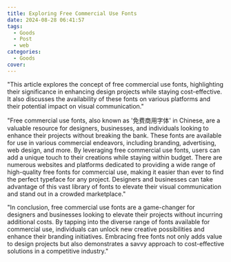 ```yaml
---
title: Exploring Free Commercial Use Fonts
date: 2024-08-28 06:41:57
tags:
  - Goods
  - Post
  - web
categories:
  - Goods
cover: 
---
```


"This article explores the concept of free commercial use fonts, highlighting their significance in enhancing design projects while staying cost-effective. It also discusses the availability of these fonts on various platforms and their potential impact on visual communication."

"Free commercial use fonts, also known as '免费商用字体' in Chinese, are a valuable resource for designers, businesses, and individuals looking to enhance their projects without breaking the bank. These fonts are available for use in various commercial endeavors, including branding, advertising, web design, and more. By leveraging free commercial use fonts, users can add a unique touch to their creations while staying within budget. There are numerous websites and platforms dedicated to providing a wide range of high-quality free fonts for commercial use, making it easier than ever to find the perfect typeface for any project. Designers and businesses can take advantage of this vast library of fonts to elevate their visual communication and stand out in a crowded marketplace."

"In conclusion, free commercial use fonts are a game-changer for designers and businesses looking to elevate their projects without incurring additional costs. By tapping into the diverse range of fonts available for commercial use, individuals can unlock new creative possibilities and enhance their branding initiatives. Embracing free fonts not only adds value to design projects but also demonstrates a savvy approach to cost-effective solutions in a competitive industry."
